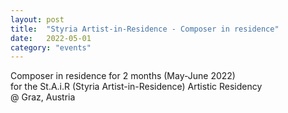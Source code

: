 ```yaml
---
layout: post
title:  "Styria Artist-in-Residence - Composer in residence"
date:   2022-05-01
category: "events"
---
```

Composer in residence for 2 months (May-June 2022)<br>
for the St.A.i.R (Styria Artist-in-Residence) Artistic Residency<br>
@ Graz, Austria
